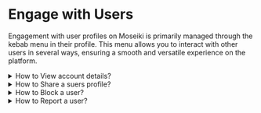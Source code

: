 # Engage with Users

Engagement with user profiles on Moseiki is primarily managed through the kebab menu in their profile. This menu allows you to interact with other users in several ways, ensuring a smooth and versatile experience on the platform.

<details>

<summary>How to View account details?</summary>

* Tap the ![](<../../.gitbook/assets/Vector (1) (2).png>) <mark style="color:purple;">Kebab Menu</mark> on the top right corner of the screen and select <mark style="color:purple;">About this account</mark> from the menu options.
* Review the details and information provided about the use

</details>

<details>

<summary>How to Share a suers profile?</summary>

* Tap the ![](<../../.gitbook/assets/Vector (1) (2).png>) <mark style="color:purple;">Kebab Menu</mark> on the top right corner of the screen and select <mark style="color:purple;">Share this profile</mark> from the menu options.
* Choose how you want to share the profile and follow the on-screen instructions to complete the action.

</details>

<details>

<summary>How to Block a user?</summary>

* Tap the ![](<../../.gitbook/assets/Vector (1) (2).png>) <mark style="color:purple;">Kebab Menu</mark> on the top right corner of the screen and select <mark style="color:purple;">Block</mark> from the menu options.
* Choose the reason for reporting and follow the on-screen instructions to submit your report.

</details>

<details>

<summary>How to Report a user?</summary>

Tap the ![](<../../.gitbook/assets/Vector (1) (2).png>) <mark style="color:purple;">Kebab Menu</mark> on the top right corner of the screen and select <mark style="color:purple;">Report</mark> from the menu options.

&#x20;A list of reasons will be displayed for reporting the user. Select the category that best fits the issue:

* Sexual content
* Violent or repulsive content
* Harassment or bullying
* Scam or fraud
* Legal issue
* Harmful or dangerous acts
* Child safety
* Spam or misleading
* False information
* Something else

After reporting, you will receive a confirmation screen stating “Thank you, we received your report!”

### Additional Information

* **Automatic Removal**: Any post that accumulates at least 50 reports in any category will automatically be removed.
* **Immediate Danger**: If the content poses immediate danger, contacting local emergency services is advised.
* **Anonymity**: Your report is anonymous, except if you’re reporting an intellectual property infringement.

</details>
